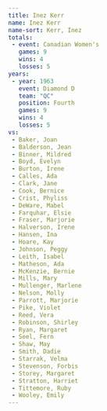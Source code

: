 ```yaml
---
title: Inez Kerr
name: Inez Kerr
name-sort: Kerr, Inez
totals:
 - event: Canadian Women's
   games: 9
   wins: 4
   losses: 5
years:
 - year: 1963
   event: Diamond D
   team: "QC"
   position: Fourth
   games: 9
   wins: 4
   losses: 5
vs:
 - Baker, Joan
 - Balderson, Jean
 - Binner, Mildred
 - Boyd, Evelyn
 - Burton, Irene
 - Calles, Ada
 - Clark, Jane
 - Cook, Bernice
 - Crist, Phyliss
 - DeWare, Mabel
 - Farquhar, Elsie
 - Fraser, Marjorie
 - Halverson, Irene
 - Hansen, Ina
 - Hoare, Kay
 - Johnson, Peggy
 - Leith, Isabel
 - Matheson, Ada
 - McKenzie, Bernie
 - Mills, Mary
 - Mullenger, Marlene
 - Nelson, Molly
 - Parrott, Marjorie
 - Pike, Violet
 - Reed, Vera
 - Robinson, Shirley
 - Ryan, Margaret
 - Seel, Fern
 - Shaw, May
 - Smith, Dadie
 - Starrak, Velma
 - Stevenson, Forbis
 - Storey, Margaret
 - Stratton, Harriet
 - Tittemore, Ruby
 - Wooley, Emily
---
```

